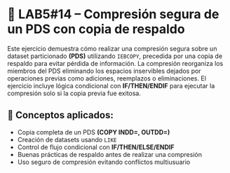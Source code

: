  # 📄 LAB5#14 – Compresión segura de un PDS con copia de respaldo
 
 Este ejercicio demuestra cómo realizar una compresión segura sobre un dataset particionado **(PDS)** utilizando `IEBCOPY`, precedida por una copia de respaldo para evitar pérdida de información. La compresión reorganiza los miembros del PDS eliminando los espacios inservibles dejados por operaciones previas como adiciones, reemplazos o eliminaciones.
 El ejercicio incluye lógica condicional con **IF/THEN/ENDIF** para ejecutar la compresión solo si la copia previa fue exitosa.

 ## 🧠 Conceptos aplicados:

 - Copia completa de un PDS **(COPY INDD=, OUTDD=)**
 - Creación de datasets usando `LIKE`
 - Control de flujo condicional con **IF/THEN/ELSE/ENDIF**
 - Buenas prácticas de respaldo antes de realizar una compresión
 - Uso seguro de compresión evitando conflictos multiusuario
